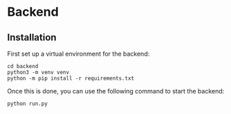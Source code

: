 # Backend

## Installation

First set up a virtual environment for the backend:

    cd backend
    python3 -m venv venv
    python -m pip install -r requirements.txt
    
Once this is done, you can use the following command to start the backend:

    python run.py
    
